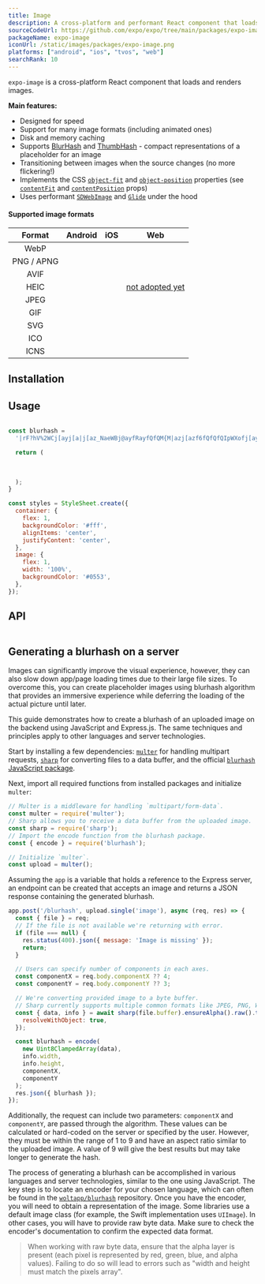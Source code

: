 ```yaml
---
title: Image
description: A cross-platform and performant React component that loads and renders images.
sourceCodeUrl: https://github.com/expo/expo/tree/main/packages/expo-image
packageName: expo-image
iconUrl: /static/images/packages/expo-image.png
platforms: ["android", "ios", "tvos", "web"]
searchRank: 10
---
```


`expo-image` is a cross-platform React component that loads and renders images.

**Main features:**

- Designed for speed
- Support for many image formats (including animated ones)
- Disk and memory caching
- Supports [BlurHash](https://blurha.sh) and [ThumbHash](https://evanw.github.io/thumbhash/) - compact representations of a placeholder for an image
- Transitioning between images when the source changes (no more flickering!)
- Implements the CSS [`object-fit`](https://developer.mozilla.org/en-US/docs/Web/CSS/object-fit) and [`object-position`](https://developer.mozilla.org/en-US/docs/Web/CSS/object-position) properties (see [`contentFit`](#contentfit) and [`contentPosition`](#contentposition) props)
- Uses performant [`SDWebImage`](https://github.com/SDWebImage/SDWebImage) and [`Glide`](https://github.com/bumptech/glide) under the hood

#### Supported image formats

|   Format   |   Android   |     iOS     |                          Web                           |
| :--------: | :---------: | :---------: | :----------------------------------------------------: |
|    WebP    |  |  |                                             |
| PNG / APNG |  |  |                                             |
|    AVIF    |  |  |                                             |
|    HEIC    |  |  |  [not adopted yet](https://caniuse.com/heif) |
|    JPEG    |  |  |                                             |
|    GIF     |  |  |                                             |
|    SVG     |  |  |                                             |
|    ICO     |  |  |                                             |
|    ICNS    |   |  |                                              |

## Installation

## Usage

```jsx

const blurhash =
  '|rF?hV%2WCj[ayj[a|j[az_NaeWBj@ayfRayfQfQM{M|azj[azf6fQfQfQIpWXofj[ayj[j[fQayWCoeoeaya}j[ayfQa{oLj?j[WVj[ayayj[fQoff7azayj[ayj[j[ayofayayayj[fQj[ayayj[ayfjj[j[ayjuayj[';

  return (
    
      
    
  );
}

const styles = StyleSheet.create({
  container: {
    flex: 1,
    backgroundColor: '#fff',
    alignItems: 'center',
    justifyContent: 'center',
  },
  image: {
    flex: 1,
    width: '100%',
    backgroundColor: '#0553',
  },
});
```

## API

```js

```

## Generating a blurhash on a server

Images can significantly improve the visual experience, however, they can also slow down app/page loading times due to their large file sizes. To overcome this, you can create placeholder images using blurhash algorithm that provides an immersive experience while deferring the loading of the actual picture until later.

This guide demonstrates how to create a blurhash of an uploaded image on the backend using JavaScript and Express.js. The same techniques and principles apply to other languages and server technologies.

Start by installing a few dependencies: [`multer`](https://github.com/expressjs/multer) for handling multipart requests, [`sharp`](https://github.com/lovell/sharp) for converting files to a data buffer, and the official [`blurhash` JavaScript package](https://github.com/woltapp/blurhash/tree/master/TypeScript).

Next, import all required functions from installed packages and initialize `multer`:

```js
// Multer is a middleware for handling `multipart/form-data`.
const multer = require('multer');
// Sharp allows you to receive a data buffer from the uploaded image.
const sharp = require('sharp');
// Import the encode function from the blurhash package.
const { encode } = require('blurhash');

// Initialize `multer`.
const upload = multer();
```

Assuming the `app` is a variable that holds a reference to the Express server, an endpoint can be created that accepts an image and returns a JSON response containing the generated blurhash.

```js
app.post('/blurhash', upload.single('image'), async (req, res) => {
  const { file } = req;
  // If the file is not available we're returning with error.
  if (file === null) {
    res.status(400).json({ message: 'Image is missing' });
    return;
  }

  // Users can specify number of components in each axes.
  const componentX = req.body.componentX ?? 4;
  const componentY = req.body.componentY ?? 3;

  // We're converting provided image to a byte buffer.
  // Sharp currently supports multiple common formats like JPEG, PNG, WebP, GIF, and AVIF.
  const { data, info } = await sharp(file.buffer).ensureAlpha().raw().toBuffer({
    resolveWithObject: true,
  });

  const blurhash = encode(
    new Uint8ClampedArray(data),
    info.width,
    info.height,
    componentX,
    componentY
  );
  res.json({ blurhash });
});
```

Additionally, the request can include two parameters: `componentX` and `componentY`, are passed through the algorithm. These values can be calculated or hard-coded on the server or specified by the user. However, they must be within the range of 1 to 9 and have an aspect ratio similar to the uploaded image. A value of 9 will give the best results but may take longer to generate the hash.

The process of generating a blurhash can be accomplished in various languages and server technologies, similar to the one using JavaScript. The key step is to locate an encoder for your chosen language, which can often be found in the [`woltapp/blurhash`](https://github.com/woltapp/blurhash#implementations) repository. Once you have the encoder, you will need to obtain a representation of the image. Some libraries use a default image class (for example, the Swift implementation uses `UIImage`). In other cases, you will have to provide raw byte data. Make sure to check the encoder's documentation to confirm the expected data format.

> When working with raw byte data, ensure that the alpha layer is present (each pixel is represented by red, green, blue, and alpha values). Failing to do so will lead to errors such as "width and height must match the pixels array".